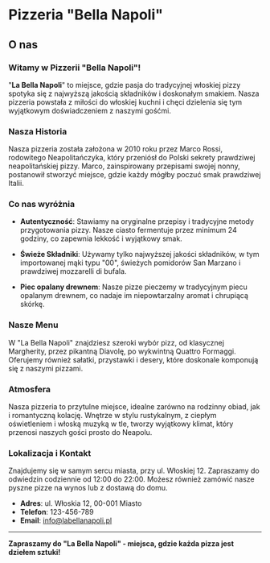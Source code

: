 # **Pizzeria "Bella Napoli"**

## **O nas**

### **Witamy w Pizzerii "Bella Napoli"!**

"**La Bella Napoli**" to miejsce, gdzie pasja do tradycyjnej włoskiej pizzy spotyka się z najwyższą jakością składników i doskonałym smakiem. Nasza pizzeria powstała z miłości do włoskiej kuchni i chęci dzielenia się tym wyjątkowym doświadczeniem z naszymi gośćmi.

### **Nasza Historia**

Nasza pizzeria została założona w 2010 roku przez Marco Rossi, rodowitego Neapolitańczyka, który przeniósł do Polski sekrety prawdziwej neapolitańskiej pizzy. Marco, zainspirowany przepisami swojej nonny, postanowił stworzyć miejsce, gdzie każdy mógłby poczuć smak prawdziwej Italii.

### **Co nas wyróżnia**

- **Autentyczność**: Stawiamy na oryginalne przepisy i tradycyjne metody przygotowania pizzy. Nasze ciasto fermentuje przez minimum 24 godziny, co zapewnia lekkość i wyjątkowy smak.
  
- **Świeże Składniki**: Używamy tylko najwyższej jakości składników, w tym importowanej mąki typu "00", świeżych pomidorów San Marzano i prawdziwej mozzarelli di bufala.
  
- **Piec opalany drewnem**: Nasze pizze pieczemy w tradycyjnym piecu opalanym drewnem, co nadaje im niepowtarzalny aromat i chrupiącą skórkę.

### **Nasze Menu**

W "La Bella Napoli" znajdziesz szeroki wybór pizz, od klasycznej Margherity, przez pikantną Diavolę, po wykwintną Quattro Formaggi. Oferujemy również sałatki, przystawki i desery, które doskonale komponują się z naszymi pizzami.

### **Atmosfera**

Nasza pizzeria to przytulne miejsce, idealne zarówno na rodzinny obiad, jak i romantyczną kolację. Wnętrze w stylu rustykalnym, z ciepłym oświetleniem i włoską muzyką w tle, tworzy wyjątkowy klimat, który przenosi naszych gości prosto do Neapolu.

### **Lokalizacja i Kontakt**

Znajdujemy się w samym sercu miasta, przy ul. Włoskiej 12. Zapraszamy do odwiedzin codziennie od 12:00 do 22:00. Możesz również zamówić nasze pyszne pizze na wynos lub z dostawą do domu.

- **Adres**: ul. Włoskia 12, 00-001 Miasto
- **Telefon**: 123-456-789
- **Email**: info@labellanapoli.pl

---

**Zapraszamy do "La Bella Napoli" - miejsca, gdzie każda pizza jest dziełem sztuki!**
